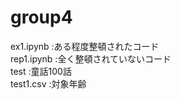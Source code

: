 # group4

ex1.ipynb       :ある程度整頓されたコード<br>
rep1.ipynb      :全く整頓されていないコード<br>
test            :童話100話<br>
test1.csv       :対象年齢<br>

